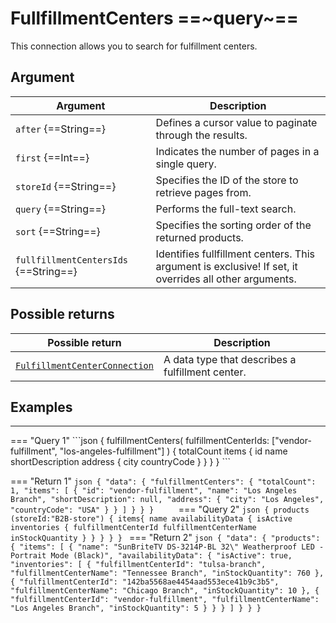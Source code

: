 # FullfillmentCenters ==~query~==

This connection allows you to search for fulfillment centers.

## Argument

| Argument                          	| Description                                                                                            	|
|-----------------------------------	|--------------------------------------------------------------------------------------------------------	|
| `after` {==String==}               	| Defines a cursor value to paginate through the results.                                                	|
| `first` {==Int==}                  	| Indicates the number of pages in a single query.                                                       	|
| `storeId` {==String==}             	| Specifies the ID of the store to retrieve pages from.                                                  	|
| `query` {==String==}               	| Performs the full-text search.                                                                         	|
| `sort` {==String==}                	| Specifies the sorting order of the returned products.                                                  	|
| `fullfillmentCentersIds` {==String==} 	| Identifies fullfillment centers. This argument is exclusive! If set, it overrides all other arguments. 	|

## Possible returns

| Possible return                                           	                    | Description                                                   	|
|-------------------------------------------------------------------------------	|---------------------------------------------------------------	|
| [`FulfillmentCenterConnection`](../objects/FulfillmentCenterConnection.md) 	    | A data type that describes a fulfillment center.              	|

## Examples
<hr />
=== "Query 1"
    ```json
    {
      fulfillmentCenters(
        fulfillmentCenterIds: ["vendor-fulfillment", "los-angeles-fulfillment"]
      ) {
        totalCount
        items {
          id
          name
          shortDescription
          address {
            city
            countryCode
          }
        }
      }
    }
    ```

=== "Return 1"
    ```json
    {
      "data": {
        "fulfillmentCenters": {
          "totalCount": 1,
          "items": [
            {
              "id": "vendor-fulfillment",
              "name": "Los Angeles Branch",
              "shortDescription": null,
              "address": {
                "city": "Los Angeles",
                "countryCode": "USA"
              }
            }
          ]
        }
      }
    }    
    ```
=== "Query 2"
    ```json
    {
      products (storeId:"B2B-store")
      {
        items{
          name
          availabilityData
          {
            isActive
            inventories
            {
              fulfillmentCenterId
              fulfillmentCenterName
              inStockQuantity
            }
          }
        }
      }
    }
    ```
=== "Return 2"
    ```json
    {
      "data": {
        "products": {
          "items": [
            {
              "name": "SunBriteTV DS-3214P-BL 32\" Weatherproof LED - Portrait Mode (Black)",
              "availabilityData": {
                "isActive": true,
                "inventories": [
                  {
                    "fulfillmentCenterId": "tulsa-branch",
                    "fulfillmentCenterName": "Tennessee Branch",
                    "inStockQuantity": 760
                  },
                  {
                    "fulfillmentCenterId": "142ba5568ae4454aad553ece41b9c3b5",
                    "fulfillmentCenterName": "Chicago Branch",
                    "inStockQuantity": 10
                  },
                  {
                    "fulfillmentCenterId": "vendor-fulfillment",
                    "fulfillmentCenterName": "Los Angeles Branch",
                    "inStockQuantity": 5
                  }
                }
            }
          ]
        }
      }
    }
    ```